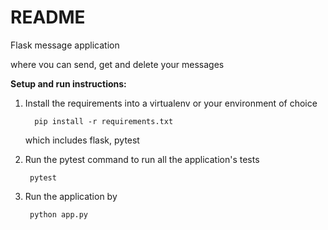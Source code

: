 # README

Flask message application

where vou can send, get and delete your messages

**Setup and run instructions:**

1. Install the requirements into a virtualenv or your environment of choice

         pip install -r requirements.txt

    which includes
    flask,
    pytest

2. Run the pytest command to run all the application's tests

        pytest

3. Run the application by

        python app.py
